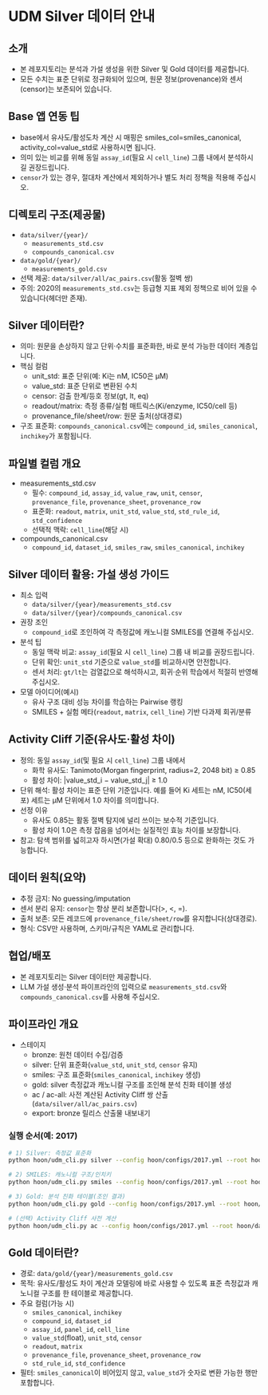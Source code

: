 # UDM Silver 데이터 안내

## 소개
- 본 레포지토리는 분석과 가설 생성을 위한 Silver 및 Gold 데이터를 제공합니다.
- 모든 수치는 표준 단위로 정규화되어 있으며, 원문 정보(provenance)와 센서(censor)는 보존되어 있습니다.

## Base 앱 연동 팁
- base에서 유사도/활성도차 계산 시 매핑은 smiles_col=smiles_canonical, activity_col=value_std로 사용하시면 됩니다.
- 의미 있는 비교를 위해 동일 `assay_id`(필요 시 `cell_line`) 그룹 내에서 분석하시길 권장드립니다.
- `censor`가 있는 경우, 절대차 계산에서 제외하거나 별도 처리 정책을 적용해 주십시오.

## 디렉토리 구조(제공물)
- `data/silver/{year}/`
  - `measurements_std.csv`
  - `compounds_canonical.csv`
- `data/gold/{year}/`
  - `measurements_gold.csv`
- 선택 제공: `data/silver/all/ac_pairs.csv`(활동 절벽 쌍)
- 주의: 2020의 `measurements_std.csv`는 등급형 지표 제외 정책으로 비어 있을 수 있습니다(헤더만 존재).

## Silver 데이터란?
- 의미: 원문을 손상하지 않고 단위·수치를 표준화한, 바로 분석 가능한 데이터 계층입니다.
- 핵심 컬럼
  - unit_std: 표준 단위(예: Ki는 nM, IC50은 μM)
  - value_std: 표준 단위로 변환된 수치
  - censor: 검출 한계/등호 정보(gt, lt, eq)
  - readout/matrix: 측정 종류/실험 매트릭스(Ki/enzyme, IC50/cell 등)
  - provenance_file/sheet/row: 원문 출처(상대경로)
- 구조 표준화: `compounds_canonical.csv`에는 `compound_id`, `smiles_canonical`, `inchikey`가 포함됩니다.

## 파일별 컬럼 개요
- measurements_std.csv
  - 필수: `compound_id`, `assay_id`, `value_raw`, `unit`, `censor`, `provenance_file`, `provenance_sheet`, `provenance_row`
  - 표준화: `readout`, `matrix`, `unit_std`, `value_std`, `std_rule_id`, `std_confidence`
  - 선택적 맥락: `cell_line`(해당 시)
- compounds_canonical.csv
  - `compound_id`, `dataset_id`, `smiles_raw`, `smiles_canonical`, `inchikey`

## Silver 데이터 활용: 가설 생성 가이드
- 최소 입력
  - `data/silver/{year}/measurements_std.csv`
  - `data/silver/{year}/compounds_canonical.csv`
- 권장 조인
  - `compound_id`로 조인하여 각 측정값에 캐노니컬 SMILES를 연결해 주십시오.
- 분석 팁
  - 동일 맥락 비교: `assay_id`(필요 시 `cell_line`) 그룹 내 비교를 권장드립니다.
  - 단위 확인: `unit_std` 기준으로 `value_std`를 비교하시면 안전합니다.
  - 센서 처리: `gt/lt`는 검열값으로 해석하시고, 회귀·순위 학습에서 적절히 반영해 주십시오.
- 모델 아이디어(예시)
  - 유사 구조 대비 성능 차이를 학습하는 Pairwise 랭킹
  - SMILES + 실험 메타(`readout`, `matrix`, `cell_line`) 기반 다과제 회귀/분류

## Activity Cliff 기준(유사도·활성 차이)
- 정의: 동일 `assay_id`(및 필요 시 `cell_line`) 그룹 내에서
  - 화학 유사도: Tanimoto(Morgan fingerprint, radius=2, 2048 bit) ≥ 0.85
  - 활성 차이: |value_std_i − value_std_j| ≥ 1.0
- 단위 해석: 활성 차이는 표준 단위 기준입니다. 예를 들어 Ki 세트는 nM, IC50(세포) 세트는 μM 단위에서 1.0 차이를 의미합니다.
- 선정 이유
  - 유사도 0.85는 활동 절벽 탐지에 널리 쓰이는 보수적 기준입니다.
  - 활성 차이 1.0은 측정 잡음을 넘어서는 실질적인 효능 차이를 보장합니다.
- 참고: 탐색 범위를 넓히고자 하시면(가설 확대) 0.80/0.5 등으로 완화하는 것도 가능합니다.

## 데이터 원칙(요약)
- 추정 금지: No guessing/imputation
- 센서 분리 유지: `censor`는 항상 분리 보존합니다(>, <, =).
- 출처 보존: 모든 레코드에 `provenance_file/sheet/row`를 유지합니다(상대경로).
- 형식: CSV만 사용하며, 스키마/규칙은 YAML로 관리합니다.

## 협업/배포
- 본 레포지토리는 Silver 데이터만 제공합니다.
- LLM 가설 생성·분석 파이프라인의 입력으로 `measurements_std.csv`와 `compounds_canonical.csv`를 사용해 주십시오.

## 파이프라인 개요
- 스테이지
  - bronze: 원천 데이터 수집/검증
  - silver: 단위 표준화(`value_std`, `unit_std`, `censor` 유지)
  - smiles: 구조 표준화(`smiles_canonical`, `inchikey` 생성)
  - gold: silver 측정값과 캐노니컬 구조를 조인해 분석 친화 테이블 생성
  - ac / ac-all: 사전 계산된 Activity Cliff 쌍 산출(`data/silver/all/ac_pairs.csv`)
  - export: bronze 릴리스 산출물 내보내기

### 실행 순서(예: 2017)
```bash
# 1) Silver: 측정값 표준화
python hoon/udm_cli.py silver --config hoon/configs/2017.yml --root hoon/data

# 2) SMILES: 캐노니컬 구조/인치키
python hoon/udm_cli.py smiles --config hoon/configs/2017.yml --root hoon/data

# 3) Gold: 분석 친화 테이블(조인 결과)
python hoon/udm_cli.py gold --config hoon/configs/2017.yml --root hoon/data

# (선택) Activity Cliff 사전 계산
python hoon/udm_cli.py ac --config hoon/configs/2017.yml --root hoon/data
```

## Gold 데이터란?
- 경로: `data/gold/{year}/measurements_gold.csv`
- 목적: 유사도/활성도 차이 계산과 모델링에 바로 사용할 수 있도록 표준 측정값과 캐노니컬 구조를 한 테이블로 제공합니다.
- 주요 컬럼(가능 시)
  - `smiles_canonical`, `inchikey`
  - `compound_id`, `dataset_id`
  - `assay_id`, `panel_id`, `cell_line`
  - `value_std`(float), `unit_std`, `censor`
  - `readout`, `matrix`
  - `provenance_file`, `provenance_sheet`, `provenance_row`
  - `std_rule_id`, `std_confidence`
- 필터: `smiles_canonical`이 비어있지 않고, `value_std`가 숫자로 변환 가능한 행만 포함합니다.


